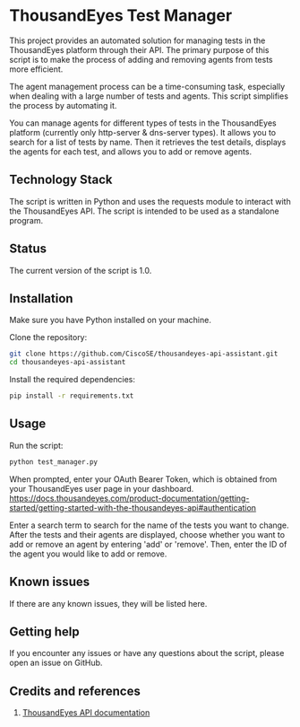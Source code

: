 # ThousandEyes Test Manager

This project provides an automated solution for managing tests in the ThousandEyes platform through their API. The primary purpose of this script is to make the process of adding and removing agents from tests more efficient. 

The agent management process can be a time-consuming task, especially when dealing with a large number of tests and agents. This script simplifies the process by automating it. 

You can manage agents for different types of tests in the ThousandEyes platform (currently only http-server & dns-server types). It allows you to search for a list of tests by name. Then it retrieves the test details, displays the agents for each test, and allows you to add or remove agents.

## Technology Stack

The script is written in Python and uses the requests module to interact with the ThousandEyes API. The script is intended to be used as a standalone program.

## Status

The current version of the script is 1.0.

## Installation 

Make sure you have Python installed on your machine.

Clone the repository:

```bash
git clone https://github.com/CiscoSE/thousandeyes-api-assistant.git
cd thousandeyes-api-assistant
```

Install the required dependencies:

```bash
pip install -r requirements.txt
```

## Usage 

Run the script:

```bash
python test_manager.py
```

When prompted, enter your OAuth Bearer Token, which is obtained from your ThousandEyes user page in your dashboard. https://docs.thousandeyes.com/product-documentation/getting-started/getting-started-with-the-thousandeyes-api#authentication

Enter a search term to search for the name of the tests you want to change. After the tests and their agents are displayed, choose whether you want to add or remove an agent by entering 'add' or 'remove'. Then, enter the ID of the agent you would like to add or remove.

## Known issues 

If there are any known issues, they will be listed here.

## Getting help 

If you encounter any issues or have any questions about the script, please open an issue on GitHub.

## Credits and references 

1. [ThousandEyes API documentation](https://developer.thousandeyes.com/v6/)

